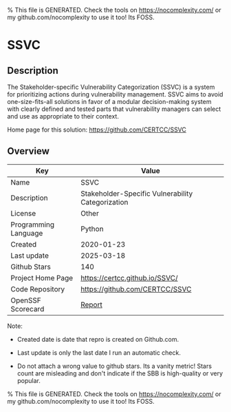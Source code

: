 
% This file is GENERATED. Check the tools on https://nocomplexity.com/ or my github.com/nocomplexity to use it too! Its FOSS. 

# SSVC

## Description 

The Stakeholder-specific Vulnerability Categorization (SSVC) is a system for prioritizing actions during vulnerability management. SSVC aims to avoid one-size-fits-all solutions in favor of a modular decision-making system with clearly defined and tested parts that vulnerability managers can select and use as appropriate to their context.

Home page for this solution: https://github.com/CERTCC/SSVC 

## Overview 

| Key | Value |
| --- | --- |
| Name | SSVC |
| Description | Stakeholder-Specific Vulnerability Categorization |
| License | Other |
| Programming Language | Python |
| Created | 2020-01-23 |
| Last update | 2025-03-18 |
| Github Stars | 140 |
| Project Home Page | https://certcc.github.io/SSVC/ |
| Code Repository | https://github.com/CERTCC/SSVC |
| OpenSSF Scorecard | [Report](https://securityscorecards.dev/viewer/?uri=github.com/CERTCC/SSVC) |

Note:
 - Created date is date that repro is created on Github.com. 

- Last update is only the last date I run an automatic check. 

- Do not attach a wrong value to github stars. Its a vanity metric! Stars count are misleading and 
don't indicate if the SBB is high-quality or very popular.

% This file is GENERATED. Check the tools on https://nocomplexity.com/ or my github.com/nocomplexity to use it too! Its FOSS. 

